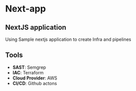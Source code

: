 # Next-app
## NextJS application

Using Sample nextjs application to create Infra and pipelines 

## Tools

- **SAST**: Semgrep
- **IAC**: Terraform
- **Cloud Provider**: AWS
- **CI/CD**: Github actons
